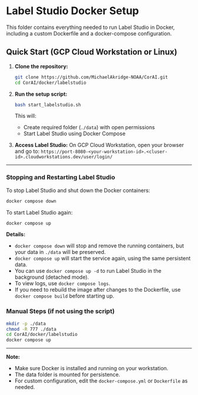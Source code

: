 # Label Studio Docker Setup

This folder contains everything needed to run Label Studio in Docker, including a custom Dockerfile and a docker-compose configuration.

## Quick Start (GCP Cloud Workstation or Linux)

1. **Clone the repository:**
   ```sh
   git clone https://github.com/MichaelAkridge-NOAA/CorAI.git
   cd CorAI/docker/labelstudio
   ```

2. **Run the setup script:**
   ```sh
   bash start_labelstudio.sh
   ```
   This will:
   - Create required folder (`./data`) with open permissions
   - Start Label Studio using Docker Compose

3. **Access Label Studio:**
   On GCP Cloud Workstation, open your browser and go to:
   `https://port-8080-<your-workstation-id>.<cluser-id>.cloudworkstations.dev/user/login/`


---

### Stopping and Restarting Label Studio

To stop Label Studio and shut down the Docker containers:
```sh
docker compose down
```

To start Label Studio again:
```sh
docker compose up
```

**Details:**
- `docker compose down` will stop and remove the running containers, but your data in `./data` will be preserved.
- `docker compose up` will start the service again, using the same persistent data.
- You can use `docker compose up -d` to run Label Studio in the background (detached mode).
- To view logs, use `docker compose logs`.
- If you need to rebuild the image after changes to the Dockerfile, use `docker compose build` before starting up.

### Manual Steps (if not using the script)
```sh
mkdir -p ./data
chmod -R 777 ./data
cd CorAI/docker/labelstudio
docker compose up
```

---

**Note:**
- Make sure Docker is installed and running on your workstation.
- The data folder is mounted for persistence.
- For custom configuration, edit the `docker-compose.yml` or `Dockerfile` as needed.

